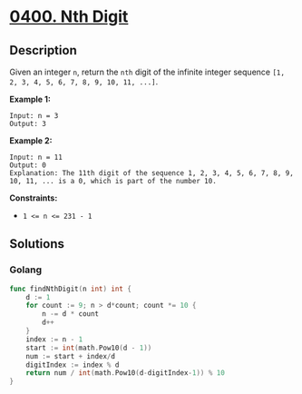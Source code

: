 # [0400. Nth Digit](https://leetcode-cn.com/problems/nth-digit/)



## Description

Given an integer `n`, return the `nth` digit of the infinite integer sequence `[1, 2, 3, 4, 5, 6, 7, 8, 9, 10, 11, ...]`.

 

**Example 1:**

```
Input: n = 3
Output: 3
```

**Example 2:**

```
Input: n = 11
Output: 0
Explanation: The 11th digit of the sequence 1, 2, 3, 4, 5, 6, 7, 8, 9, 10, 11, ... is a 0, which is part of the number 10.
```

 

**Constraints:**

- `1 <= n <= 231 - 1`



## Solutions

### Golang

```go
func findNthDigit(n int) int {
    d := 1
    for count := 9; n > d*count; count *= 10 {
        n -= d * count
        d++
    }
    index := n - 1
    start := int(math.Pow10(d - 1))
    num := start + index/d
    digitIndex := index % d
    return num / int(math.Pow10(d-digitIndex-1)) % 10
}
```

